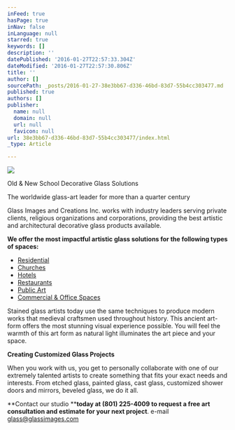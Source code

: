 ```yaml
---
inFeed: true
hasPage: true
inNav: false
inLanguage: null
starred: true
keywords: []
description: ''
datePublished: '2016-01-27T22:57:33.304Z'
dateModified: '2016-01-27T22:57:30.806Z'
title: ''
author: []
sourcePath: _posts/2016-01-27-38e3bb67-d336-46bd-83d7-55b4cc303477.md
published: true
authors: []
publisher:
  name: null
  domain: null
  url: null
  favicon: null
url: 38e3bb67-d336-46bd-83d7-55b4cc303477/index.html
_type: Article

---
```

![](https://the-grid-user-content.s3-us-west-2.amazonaws.com/26783fc1-ea5d-4f97-b5ed-abae9cc495f5.JPG)

Old & New School Decorative Glass Solutions

The worldwide glass-art leader for more than a quarter
century

Glass Images and Creations Inc. works with industry leaders
serving private clients, religious organizations and corporations, providing
the best artistic and architectural decorative glass products available. 

**We offer the most impactful artistic glass solutions for
the following types of spaces:**

* [Residential][0]
* [Churches][1]
* [Hotels][2]
* [Restaurants][3]
* [Public Art][4]
* [Commercial
& Office Spaces][5]

Stained glass artists today use the same techniques to
produce modern works that medieval craftsmen used throughout history. This
ancient art-form offers the most stunning visual experience possible. You will
feel the warmth of this art form as natural light illuminates the art piece and
your space.

**Creating Customized Glass Projects**

When you work with us, you get to personally collaborate
with one of our extremely talented artists to create something that fits your
exact needs and interests. From etched glass, painted glass, cast glass, customized
shower doors and mirrors, beveled glass, we do it all.

**Contact our studio ****today at (801) 225-4009 to
request a free art consultation and estimate for your next project**. e-mail [glass@glassimages.com][6]

[0]: http://www.glassimages.org/project-type/residential.aspx
[1]: http://www.glassimages.org/project-type/churches.aspx
[2]: http://www.glassimages.org/project-type/hotels.aspx
[3]: http://www.glassimages.org/project-type/restaurants.aspx
[4]: http://www.glassimages.org/project-type/public-art.aspx
[5]: http://www.glassimages.org/project-type/commercial-office-spaces.aspx
[6]: glass@glassimages.com